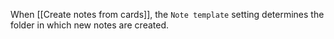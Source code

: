 
When [[Create notes from cards]], the `Note template` setting determines the folder in which new notes are created.